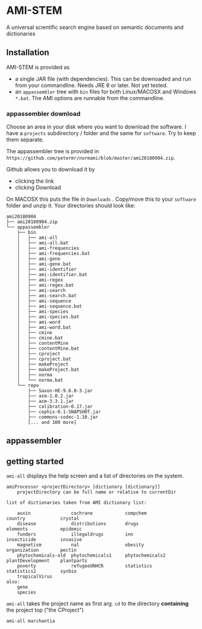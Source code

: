 # AMI-STEM 

A universal scientific search engine based on semantic documents and dictionaries

## Installation

AMI-STEM is provided as 
  
  * a single JAR file (with dependencies). This can be downoaded and run from your commandline. Needs JRE 8 or later. Not yet tested.
  * an `appassembler` tree with `bin` files for both Linux/MACOSX and Windows `*.bat`. The AMI options are runnable from the commandline.
  
### appassembler download

Choose an area in your disk where you want to download the software. I have a `projects` subdirectory / folder and the same for `software`. Try to keep them separate.

The appassembler tree is provided in `https://github.com/petermr/normami/blob/master/ami20180904.zip`. 

Github allows you to download it by 
 * clicking the link 
 * clicking Download 

On MACOSX this puts the file in `Downloads` . Copy/move this to your `software` folder and unzip it. Your directories should look like:
```
ami20180904
├── ami20180904.zip
└── appassembler
    ├── bin
    │   ├── ami-all
    │   ├── ami-all.bat
    │   ├── ami-frequencies
    │   ├── ami-frequencies.bat
    │   ├── ami-gene
    │   ├── ami-gene.bat
    │   ├── ami-identifier
    │   ├── ami-identifier.bat
    │   ├── ami-regex
    │   ├── ami-regex.bat
    │   ├── ami-search
    │   ├── ami-search.bat
    │   ├── ami-sequence
    │   ├── ami-sequence.bat
    │   ├── ami-species
    │   ├── ami-species.bat
    │   ├── ami-word
    │   ├── ami-word.bat
    │   ├── cmine
    │   ├── cmine.bat
    │   ├── contentMine
    │   ├── contentMine.bat
    │   ├── cproject
    │   ├── cproject.bat
    │   ├── makeProject
    │   ├── makeProject.bat
    │   ├── norma
    │   └── norma.bat
    └── repo
        ├── Saxon-HE-9.6.0-3.jar
        ├── asm-1.0.2.jar
        ├── asm-3.3.1.jar
        ├── calibration-0.17.jar
        ├── cephis-0.1-SNAPSHOT.jar
        ├── commons-codec-1.10.jar
        [... and 100 more]
```

## appassembler

## getting started

`ami-all` displays the help screen and a list of directories on the system.
```
amiProcessor <projectDirectory> [dictionary [dictionary]]
    projectDirectory can be full name or relative to currentDir

list of dictionaries taken from AMI dictionary list:

    auxin               cochrane            compchem            country             crystal             
    disease             distributions       drugs               elements            epidemic            
    funders             illegaldrugs        inn                 insecticide         invasive            
    magnetism           nal                 obesity             organization        pectin              
    phytochemicals-old  phytochemicals1     phytochemicals2     plantDevelopment    plantparts          
    poverty             refugeeUNHCR        statistics          statistics2         synbio              
    tropicalVirus       
also:
    gene     
    species     

```

`ami-all` takes the project name as first arg. `cd` to the directory **containing** the project top ("the CProject")
```
ami-all marchantia
```
